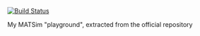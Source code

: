 [![Build Status](https://travis-ci.org/tduberne/matsim-playground.svg?branch=master)](https://travis-ci.org/tduberne/matsim-playground)

My MATSim "playground", extracted from the official repository
